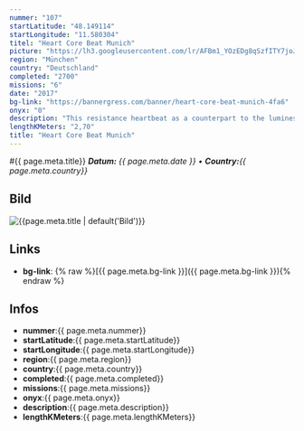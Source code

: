 ```yaml
---
nummer: "107"
startLatitude: "48.149114"
startLongitude: "11.580304"
titel: "Heart Core Beat Munich"
picture: "https://lh3.googleusercontent.com/lr/AFBm1_YOzEDg8qSzfITY7joJNyHpPt2Ukkfhwn0qnp2LQDYSc6ARy6IQVhFV256OlIFPnRLo6UdpiRgbe72pWGVWC_VaGXDB-iilXTey7oXzT-rJGF-kxz-ViyxrFb0id0qG1swfmCmlayU4en_InHxi_PhvriGRz31jFf6IDLiulZxwpaOFWGKAyHdcLOovG9UqrXX6PcHOJRoSOsy6hDvPohODI8WGoa_zwU2dC1CJyUR5YWZACg1JuBeOp84LqE1Qu1ZJHfTqFnOoNmlLa3z2zNZJv0AtMDahob-pgOJkYMGi-cl7QKqlEtKaMJrAOmssRTpGgHUa1NSl8X1z6k6osCbecfJu68baFAnn9E2EczBnAoricW09B0MQEJFZV0F0wQuPYe6r1Y4fzoChSJtm4RJeYgcgvEZsKpWEBlCwFJ34o_Nj1iJ4g8cujJNetoEw5QDedFWwf9NBR5cRWn1rsgpDcKa0mN-t-OcsxXtUqVLVDMSzK2jyETJqnv09K0rCjMUhQKscB7zSHQ2yUIKwDlduj6pFjjcRaPqbxGo7m5R4vRHiiswCPWWIjYeDR2SfnRHe3uYIne4m0MzBLhbt8AzLbGXA0ADaStJoydvR7-Zmx0gQKPYtGqvAhllwrWG6FtIpxIy5IRF6uQlAc7JLjFzPFGgcmTPze8jmylAUWb-8l66612qQ4A-BG17BaP-rEvlnG7FkMA"
region: "München"
country: "Deutschland"
completed: "2700"
missions: "6"
date: "2017"
bg-link: "https://bannergress.com/banner/heart-core-beat-munich-4fa6"
onyx: "0"
description: "This resistance heartbeat as a counterpart to the luminescent heart leads  you through one of the most beautiful quarters of Munich."
lengthKMeters: "2,70"
title: "Heart Core Beat Munich"
---
```


#{{ page.meta.title}}
_**Datum:** {{ page.meta.date }} • **Country:**{{ page.meta.country}}_

## Bild
![{{page.meta.title | default('Bild')}}]({{page.meta.picture}})

## Links
- **bg-link**: {% raw %}[{{ page.meta.bg-link }}]({{ page.meta.bg-link }}){% endraw %}

## Infos
- **nummer**:{{ page.meta.nummer}}
- **startLatitude**:{{ page.meta.startLatitude}}
- **startLongitude**:{{ page.meta.startLongitude}}
- **region**:{{ page.meta.region}}
- **country**:{{ page.meta.country}}
- **completed**:{{ page.meta.completed}}
- **missions**:{{ page.meta.missions}}
- **onyx**:{{ page.meta.onyx}}
- **description**:{{ page.meta.description}}
- **lengthKMeters**:{{ page.meta.lengthKMeters}}

